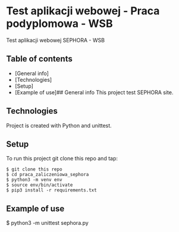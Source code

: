 # Test aplikacji webowej - Praca podyplomowa - WSB
Test aplikacji webowej SEPHORA - WSB
## Table of contents
* [General info]
* [Technologies]
* [Setup]
* [Example of use]## General info
This project test SEPHORA site.
## Technologies
Project is created with Python and unittest. 
## Setup
To run this project git clone this repo and tap:
```
$ git clone this repo
$ cd praca_zaliczeniowa_sephora
$ python3 -m venv env
$ source env/bin/activate
$ pip3 install -r requirements.txt
```
## Example of use

$ python3 -m unittest sephora.py
